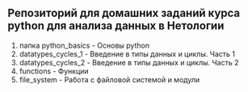 ## Репозиторий для домашних заданий курса python для анализа данных в Нетологии  

1) папка python_basics - Основы python
2) datatypes_cycles_1 - Введение в типы данных и циклы. Часть 1
3) datatypes_cycles_2 - Введение в типы данных и циклы. Часть 2
4) functions - Функции
5) file_system - Работа с файловой системой и модули